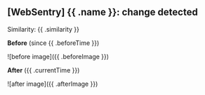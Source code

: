 ## [WebSentry] {{ .name }}: change detected

Similarity: {{ .similarity }}

**Before** (since {{ .beforeTime }})

![before image]({{ .beforeImage }})

**After** ({{ .currentTime }})

![after image]({{ .afterImage }})
